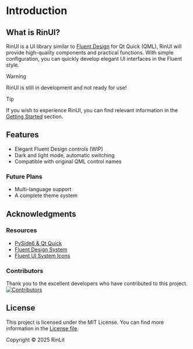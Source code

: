 # Introduction

## What is RinUI?
RinUI is a UI library similar to [Fluent Design](https://fluent2.microsoft.design/) for Qt Quick (QML), RinUI will provide high-quality components and practical functions. With simple configuration, you can quickly develop elegant UI interfaces in the Fluent style.

> [!WARNING]
> RinUI is still in development and not ready for use!

> [!TIP]
> If you wish to experience RinUI, you can find relevant information in the [Getting Started](getting-started) section.

## Features
- Elegant Fluent Design controls (WIP)
- Dark and light mode, automatic switching
- Compatible with original QML control names

### Future Plans
- Multi-language support
- A complete theme system

## Acknowledgments
### Resources
- [PySide6 & Qt Quick](https://www.qt.io/)
- [Fluent Design System](https://fluent2.microsoft.design/)
- [Fluent UI System Icons](https://github.com/microsoft/fluentui-system-icons/)

### Contributors
Thank you to the excellent developers who have contributed to this project.
[![Contributors](http://contrib.nn.ci/api?repo=rinlit-233-shiroko/Rin-UI)](https://github.com/RinLit-233-shiroko/Rin-UI/graphs/contributors)

## License
This project is licensed under the MIT License. You can find more information in the [License file](https://github.com/RinLit-233-shiroko/Rin-UI/blob/master/LICENSE).

Copyright © 2025 RinLit
